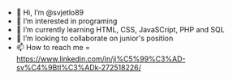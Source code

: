 - 👋 Hi, I’m @svjetlo89
- 👀 I’m interested in programing
- 🌱 I’m currently learning HTML, CSS, JavaSCript, PHP and SQL
- 💞️ I’m looking to collaborate on junior's position
- 📫 How to reach me = https://www.linkedin.com/in/ji%C5%99%C3%AD-sv%C4%9Btl%C3%ADk-272518226/

<!---
svjetlo89/svjetlo89 is a ✨ special ✨ repository because its `README.md` (this file) appears on your GitHub profile.
You can click the Preview link to take a look at your changes.
--->
